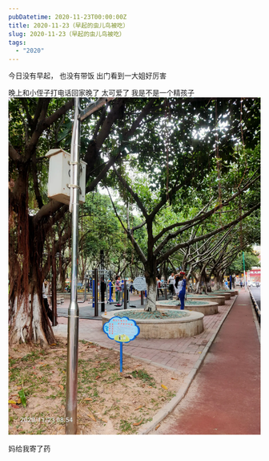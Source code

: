 ```yaml
---
pubDatetime: 2020-11-23T00:00:00Z
title: 2020-11-23（早起的虫儿鸟被吃）
slug: 2020-11-23（早起的虫儿鸟被吃）
tags:
  - "2020"
---
```


今日没有早起， 也没有带饭
出门看到一大姐好厉害

晚上和小侄子打电话回家晚了
太可爱了
我是不是一个精孩子
![](../../img/6904315-f2bee342b833dbca.jpg)

妈给我寄了药
